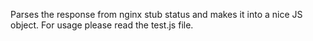 Parses the response from nginx stub status and makes it into a nice JS object. For usage please read the test.js file.